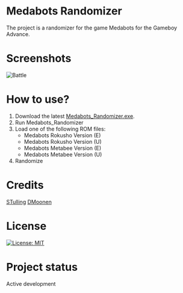 # Medabots Randomizer
The project is a randomizer for the game Medabots for the Gameboy Advance.

# Screenshots
![Battle](https://i.imgur.com/Xj2eyei_d.webp?maxwidth=728&fidelity=grand)

# How to use?
1. Download the latest [Medabots_Randomizer.exe](https://github.com/STulling/Medabots-Randomizer/releases).
2. Run Medabots_Randomizer
3. Load one of the following ROM files:
	* Medabots Rokusho Version (E)
	* Medabots Rokusho Version (U)
	* Medabots Metabee Version (E)
	* Medabots Metabee Version (U)
4. Randomize

# Credits
[STulling](https://github.com/STulling)
[DMoonen](https://github.com/DMoonen)

# License
[![License: MIT](https://img.shields.io/badge/License-MIT-green.svg)](https://opensource.org/licenses/MIT)

# Project status
Active development


